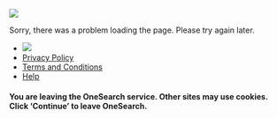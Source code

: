 [![](https://cdn.onesearch.com/pv/static/img/onesearch_350x75_dark.png)](https://www.onesearch.com/?hspart=ono&hsimp=yhs-df&intl=uk)

Sorry, there was a problem loading the page. Please try again later.

* ![](https://cdn.onesearch.com/pv/static/img/onsearch_95x20_dark.png)
* [Privacy Policy](https://www.onesearch.com/privacy-policy?hspart=ono&hsimp=yhs-df&intl=uk)
* [Terms and Conditions](https://www.onesearch.com/tos?hspart=ono&hsimp=yhs-df&intl=uk)
* [Help](https://www.onesearch.com/help?hspart=ono&hsimp=yhs-df&intl=uk)

#### You are leaving the OneSearch service. Other sites may use cookies. Click ‘Continue’ to leave OneSearch.